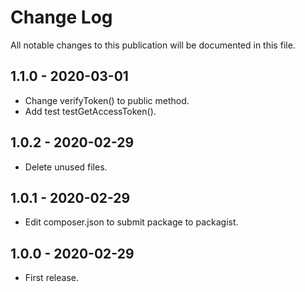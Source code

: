 # Change Log

All notable changes to this publication will be documented in this file.

## 1.1.0 - 2020-03-01

- Change verifyToken() to public method.
- Add test testGetAccessToken().

## 1.0.2 - 2020-02-29

- Delete unused files.

## 1.0.1 - 2020-02-29

- Edit composer.json to submit package to packagist.

## 1.0.0 - 2020-02-29

- First release.
